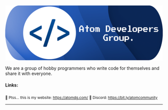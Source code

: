 ![banner](https://github.com/atom-dg/.github/blob/main/banner_atom_banner.png)

We are a group of hobby programmers who write code for themselves and share it with everyone.

#### Links:
<sub>🤫 Ptss... this is my website: https://atomdg.com/</sub>
<sub>📢 Discord: https://bit.ly/atomcommunity</sub>

---
